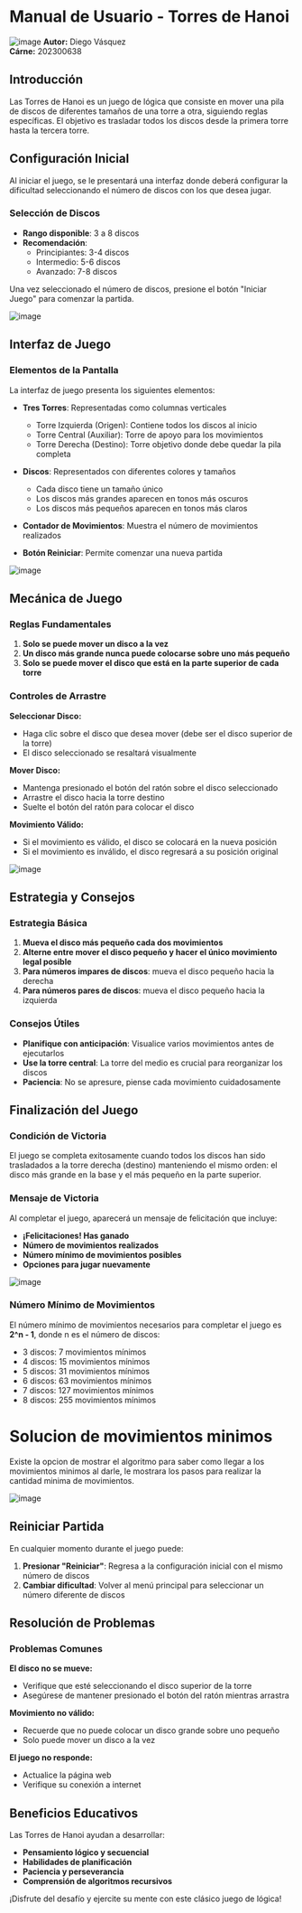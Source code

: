 # Manual de Usuario - Torres de Hanoi
![image](https://github.com/user-attachments/assets/8d42040b-8d44-42d3-9d9f-2c7a54bd6eae)
**Autor:** Diego Vásquez  
**Cárne:** 202300638

## Introducción

Las Torres de Hanoi es un juego de lógica que consiste en mover una pila de discos de diferentes tamaños de una torre a otra, siguiendo reglas específicas. El objetivo es trasladar todos los discos desde la primera torre hasta la tercera torre.

## Configuración Inicial

Al iniciar el juego, se le presentará una interfaz donde deberá configurar la dificultad seleccionando el número de discos con los que desea jugar.

### Selección de Discos

- **Rango disponible**: 3 a 8 discos
- **Recomendación**: 
  - Principiantes: 3-4 discos
  - Intermedio: 5-6 discos
  - Avanzado: 7-8 discos

Una vez seleccionado el número de discos, presione el botón "Iniciar Juego" para comenzar la partida.

![image](https://github.com/user-attachments/assets/f2d5a1c9-0639-4cc4-a5b6-a5806cc5b0d0)


## Interfaz de Juego

### Elementos de la Pantalla

La interfaz de juego presenta los siguientes elementos:

- **Tres Torres**: Representadas como columnas verticales
  - Torre Izquierda (Origen): Contiene todos los discos al inicio
  - Torre Central (Auxiliar): Torre de apoyo para los movimientos
  - Torre Derecha (Destino): Torre objetivo donde debe quedar la pila completa

- **Discos**: Representados con diferentes colores y tamaños
  - Cada disco tiene un tamaño único
  - Los discos más grandes aparecen en tonos más oscuros
  - Los discos más pequeños aparecen en tonos más claros

- **Contador de Movimientos**: Muestra el número de movimientos realizados
- **Botón Reiniciar**: Permite comenzar una nueva partida

![image](https://github.com/user-attachments/assets/5aaf1ac2-1bb2-4d26-9177-04266121d7c2)


## Mecánica de Juego

### Reglas Fundamentales

1. **Solo se puede mover un disco a la vez**
2. **Un disco más grande nunca puede colocarse sobre uno más pequeño**
3. **Solo se puede mover el disco que está en la parte superior de cada torre**

### Controles de Arrastre

**Seleccionar Disco:**
- Haga clic sobre el disco que desea mover (debe ser el disco superior de la torre)
- El disco seleccionado se resaltará visualmente

**Mover Disco:**
- Mantenga presionado el botón del ratón sobre el disco seleccionado
- Arrastre el disco hacia la torre destino
- Suelte el botón del ratón para colocar el disco

**Movimiento Válido:**
- Si el movimiento es válido, el disco se colocará en la nueva posición
- Si el movimiento es inválido, el disco regresará a su posición original

![image](https://github.com/user-attachments/assets/544affb3-d728-4260-bfe1-c2b4eb31788c)


## Estrategia y Consejos

### Estrategia Básica

1. **Mueva el disco más pequeño cada dos movimientos**
2. **Alterne entre mover el disco pequeño y hacer el único movimiento legal posible**
3. **Para números impares de discos**: mueva el disco pequeño hacia la derecha
4. **Para números pares de discos**: mueva el disco pequeño hacia la izquierda

### Consejos Útiles

- **Planifique con anticipación**: Visualice varios movimientos antes de ejecutarlos
- **Use la torre central**: La torre del medio es crucial para reorganizar los discos
- **Paciencia**: No se apresure, piense cada movimiento cuidadosamente

## Finalización del Juego

### Condición de Victoria

El juego se completa exitosamente cuando todos los discos han sido trasladados a la torre derecha (destino) manteniendo el mismo orden: el disco más grande en la base y el más pequeño en la parte superior.

### Mensaje de Victoria

Al completar el juego, aparecerá un mensaje de felicitación que incluye:
- **¡Felicitaciones! Has ganado**
- **Número de movimientos realizados**
- **Número mínimo de movimientos posibles**
- **Opciones para jugar nuevamente**

![image](https://github.com/user-attachments/assets/4d6658e1-dabe-4d19-8a65-4f1d232fe1b4)


### Número Mínimo de Movimientos

El número mínimo de movimientos necesarios para completar el juego es **2^n - 1**, donde n es el número de discos:

- 3 discos: 7 movimientos mínimos
- 4 discos: 15 movimientos mínimos
- 5 discos: 31 movimientos mínimos
- 6 discos: 63 movimientos mínimos
- 7 discos: 127 movimientos mínimos
- 8 discos: 255 movimientos mínimos

# Solucion de movimientos minimos

Existe la opcion de mostrar el algoritmo para saber como llegar a los movimientos minimos al darle, le mostrara los pasos para realizar la cantidad minima de movimientos.

![image](https://github.com/user-attachments/assets/7b3820c4-b81d-441c-912b-06f450638634)


## Reiniciar Partida

En cualquier momento durante el juego puede:

1. **Presionar "Reiniciar"**: Regresa a la configuración inicial con el mismo número de discos
2. **Cambiar dificultad**: Volver al menú principal para seleccionar un número diferente de discos

## Resolución de Problemas

### Problemas Comunes

**El disco no se mueve:**
- Verifique que esté seleccionando el disco superior de la torre
- Asegúrese de mantener presionado el botón del ratón mientras arrastra

**Movimiento no válido:**
- Recuerde que no puede colocar un disco grande sobre uno pequeño
- Solo puede mover un disco a la vez

**El juego no responde:**
- Actualice la página web
- Verifique su conexión a internet

## Beneficios Educativos

Las Torres de Hanoi ayudan a desarrollar:
- **Pensamiento lógico y secuencial**
- **Habilidades de planificación**
- **Paciencia y perseverancia**
- **Comprensión de algoritmos recursivos**

¡Disfrute del desafío y ejercite su mente con este clásico juego de lógica!
